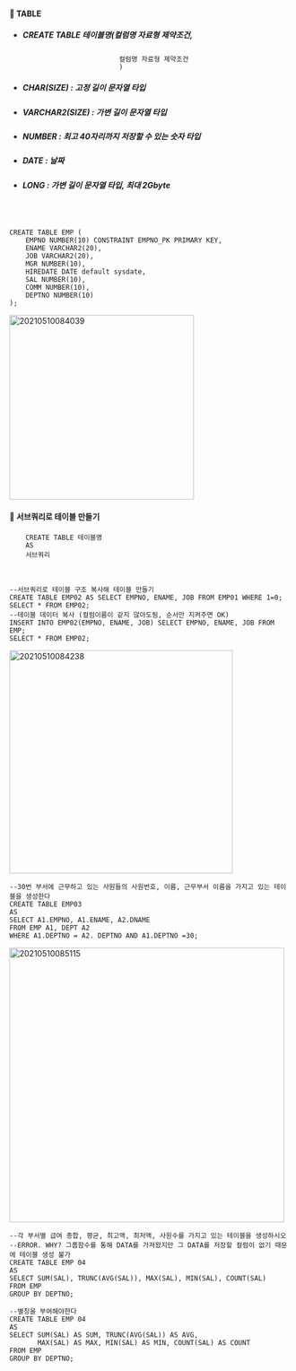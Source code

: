 #### :pushpin: TABLE
* ##### CREATE TABLE 테이블명(컬럼명 자료형 제약조건,
                              컬럼명 자료형 제약조건
                              )
* ##### CHAR(SIZE) : 고정 길이 문자열 타입
* ##### VARCHAR2(SIZE) : 가변 길이 문자열 타입
* ##### NUMBER : 최고 40자리까지 저장할 수 있는 숫자 타입
* ##### DATE : 날짜
* ##### LONG : 가변 길이 문자열 타입, 최대 2Gbyte

<br>

```

CREATE TABLE EMP (
    EMPNO NUMBER(10) CONSTRAINT EMPNO_PK PRIMARY KEY,
    ENAME VARCHAR2(20),
    JOB VARCHAR2(20),
    MGR NUMBER(10),
    HIREDATE DATE default sysdate,
    SAL NUMBER(10),
    COMM NUMBER(10),
    DEPTNO NUMBER(10)
);
```

<img width="329" alt="20210510084039" src="https://user-images.githubusercontent.com/74708028/117590932-c3883500-b16c-11eb-9e04-5415680d1316.png">

<br>

  #### :round_pushpin: 서브쿼리로 테이블 만들기
        CREATE TABLE 테이블명 
        AS 
        서브쿼리
  
  
 <br>
  
```
--서브쿼리로 테이블 구조 복사해 테이블 만들기 
CREATE TABLE EMP02 AS SELECT EMPNO, ENAME, JOB FROM EMP01 WHERE 1=0;
SELECT * FROM EMP02;
--테이블 데이터 복사 (컬럼이름이 같지 않아도됨, 순서만 지켜주면 OK)
INSERT INTO EMP02(EMPNO, ENAME, JOB) SELECT EMPNO, ENAME, JOB FROM EMP;
SELECT * FROM EMP02;
```
  
  <img width="398" alt="20210510084238" src="https://user-images.githubusercontent.com/74708028/117590951-d569d800-b16c-11eb-9fab-edf14200410e.png">

 <br>
  
```
--30번 부서에 근무하고 있는 사원들의 사원번호, 이름, 근무부서 이름을 가지고 있는 테이블을 생성한다
CREATE TABLE EMP03
AS
SELECT A1.EMPNO, A1.ENAME, A2.DNAME
FROM EMP A1, DEPT A2
WHERE A1.DEPTNO = A2. DEPTNO AND A1.DEPTNO =30;
```

<img width="490" alt="20210510085115" src="https://user-images.githubusercontent.com/74708028/117590973-eca8c580-b16c-11eb-9911-603ae890975e.png">



 <br>
  
```
--각 부서별 급여 총합, 평균, 최고액, 최저액, 사원수를 가지고 있는 테이블을 생성하시오
--ERROR. WHY? 그룹함수를 통해 DATA를 가져왔지만 그 DATA를 저장할 컬럼이 없기 때문에 테이블 생성 불가
CREATE TABLE EMP 04
AS
SELECT SUM(SAL), TRUNC(AVG(SAL)), MAX(SAL), MIN(SAL), COUNT(SAL)
FROM EMP
GROUP BY DEPTNO;

--별칭을 부여해야한다
CREATE TABLE EMP 04
AS
SELECT SUM(SAL) AS SUM, TRUNC(AVG(SAL)) AS AVG, 
       MAX(SAL) AS MAX, MIN(SAL) AS MIN, COUNT(SAL) AS COUNT
FROM EMP
GROUP BY DEPTNO;
```

